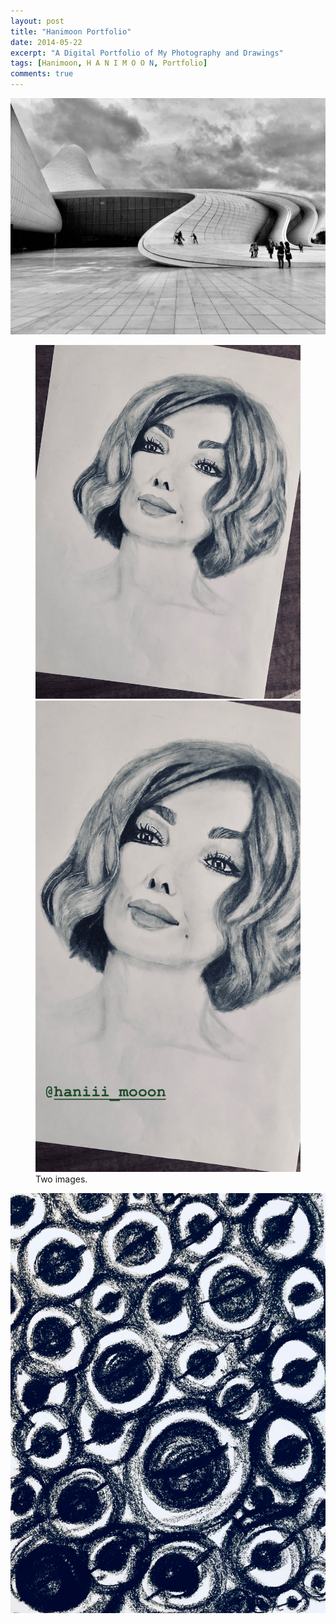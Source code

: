 ```yaml
---
layout: post
title: "Hanimoon Portfolio"
date: 2014-05-22
excerpt: "A Digital Portfolio of My Photography and Drawings"
tags: [Hanimoon, H A N I M O O N, Portfolio]
comments: true
---
```


![HaniMoon ](https://github.com/haniiimooon/haniiimooon.github.io/raw/master/assets/img/background.jpg) 


<figure class="half">
	<a href="https://github.com/haniiimooon/haniiimooon.github.io/raw/master/assets/img/IMG_3819.JPG"><img src="https://github.com/haniiimooon/haniiimooon.github.io/raw/master/assets/img/IMG_3819.JPG"></a>
	<a href="https://github.com/haniiimooon/haniiimooon.github.io/raw/master/assets/img/IMG_3824.JPG"><img src="https://github.com/haniiimooon/haniiimooon.github.io/raw/master/assets/img/IMG_3824.JPG"></a>
	<figcaption>Two images.</figcaption>
</figure>

![HaniMoon ](https://github.com/haniiimooon/haniiimooon.github.io/raw/master/assets/img/IMG_1844.JPG) 



